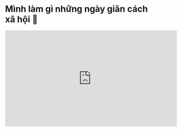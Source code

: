 # Mình làm gì những ngày giãn cách xã hội :thinking:

<iframe width="560" height="315" src="https://www.youtube.com/embed/DksVtJ1Ndho" title="YouTube video player" frameborder="0" allow="accelerometer; autoplay; clipboard-write; encrypted-media; gyroscope; picture-in-picture" allowfullscreen></iframe>
